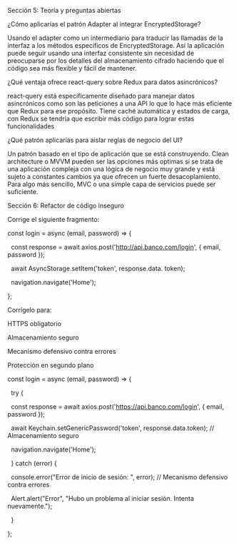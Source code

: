 Sección 5: Teoría y preguntas abiertas



¿Cómo aplicarías el patrón Adapter al integrar EncryptedStorage?

Usando el adapter como un intermediario para traducir las llamadas de la interfaz a los métodos específicos de EncryptedStorage. Así la aplicación puede seguir usando una interfaz consistente sin necesidad de preocuparse por los detalles del almacenamiento cifrado haciendo que el código sea más flexible y fácil de mantener.



¿Qué ventaja ofrece react-query sobre Redux para datos asincrónicos?

react-query está específicamente diseñado para manejar datos asincrónicos como son las peticiones a una API lo que lo hace más eficiente que Redux para ese propósito. Tiene caché automática y estados de carga, con Redux se tendría que escribir más código para lograr estas funcionalidades



¿Qué patrón aplicarías para aislar reglas de negocio del UI?

Un patrón basado en el tipo de aplicación que se está construyendo. Clean architecture o MVVM pueden ser las opciones más optimas si se trata de una aplicación compleja con una lógica de negocio muy grande y está sujeto a constantes cambios ya que ofrecen un fuerte desacoplamiento. Para algo más sencillo, MVC o una simple capa de servicios puede ser suficiente.













Sección 6: Refactor de código inseguro



Corrige el siguiente fragmento:



const login = async (email, password) => {

&nbsp;	const response = await axios.post('http://api.banco.com/login', { email, password });

&nbsp;	await AsyncStorage.setItem('token', response.data. token);

&nbsp;	navigation.navigate('Home');

};



Corrígelo para:

HTTPS obligatorio

Almacenamiento seguro

Mecanismo defensivo contra errores

Protección en segundo plano



const login = async (email, password) => {

&nbsp; try {

&nbsp;   const response = await axios.post('https://api.banco.com/login', { email, password });

&nbsp;   await Keychain.setGenericPassword('token', response.data.token); // Almacenamiento seguro

&nbsp;   navigation.navigate('Home');

&nbsp; } catch (error) {

&nbsp;   console.error("Error de inicio de sesión: ", error); // Mecanismo defensivo contra errores

&nbsp;   Alert.alert("Error", "Hubo un problema al iniciar sesión. Intenta nuevamente.");

&nbsp; }

};


